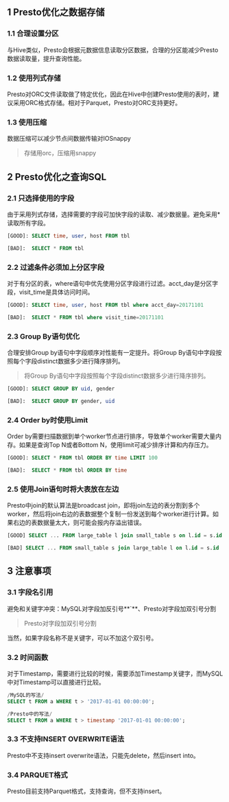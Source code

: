 ## 1 Presto优化之数据存储

### 1.1 合理设置分区

与Hive类似，Presto会根据元数据信息读取分区数据，合理的分区能减少Presto数据读取量，提升查询性能。

### 1.2 使用列式存储

Presto对ORC文件读取做了特定优化，因此在Hive中创建Presto使用的表时，建议采用ORC格式存储。相对于Parquet，Presto对ORC支持更好。

### 1.3 使用压缩

数据压缩可以减少节点间数据传输对IOSnappy



> 存储用orc，压缩用snappy



## 2 Presto优化之查询SQL

### 2.1 只选择使用的字段

由于采用列式存储，选择需要的字段可加快字段的读取、减少数据量。避免采用*读取所有字段。

```sql
[GOOD]: SELECT time, user, host FROM tbl

[BAD]:  SELECT * FROM tbl
```



### 2.2 过滤条件必须加上分区字段 

对于有分区的表，where语句中优先使用分区字段进行过滤。acct_day是分区字段，visit_time是具体访问时间。

```sql
[GOOD]: SELECT time, user, host FROM tbl where acct_day=20171101

[BAD]:  SELECT * FROM tbl where visit_time=20171101
```



### 2.3 Group By语句优化 

合理安排Group by语句中字段顺序对性能有一定提升。将Group By语句中字段按照每个字段distinct数据多少进行降序排列。

> 将Group By语句中字段按照每个字段distinct数据多少进行降序排列。

```sql
[GOOD]: SELECT GROUP BY uid, gender

[BAD]:  SELECT GROUP BY gender, uid
```



### 2.4 Order by时使用Limit

Order by需要扫描数据到单个worker节点进行排序，导致单个worker需要大量内存。如果是查询Top N或者Bottom N，使用limit可减少排序计算和内存压力。

```sql
[GOOD]: SELECT * FROM tbl ORDER BY time LIMIT 100

[BAD]:  SELECT * FROM tbl ORDER BY time
```



### 2.5 使用Join语句时将大表放在左边

Presto中join的默认算法是broadcast join，即将join左边的表分割到多个worker，然后将join右边的表数据整个复制一份发送到每个worker进行计算。如果右边的表数据量太大，则可能会报内存溢出错误。

```sql
[GOOD] SELECT ... FROM large_table l join small_table s on l.id = s.id

[BAD] SELECT ... FROM small_table s join large_table l on l.id = s.id
```



## 3 注意事项

### 3.1 字段名引用

避免和关键字冲突：MySQL对字段加反引号**`**、Presto对字段加双引号分割

> Presto对字段加双引号分割

当然，如果字段名称不是关键字，可以不加这个双引号。

### 3.2 时间函数

对于Timestamp，需要进行比较的时候，需要添加Timestamp关键字，而MySQL中对Timestamp可以直接进行比较。

```sql
/MySQL的写法/
SELECT t FROM a WHERE t > '2017-01-01 00:00:00'; 

/Presto中的写法/
SELECT t FROM a WHERE t > timestamp '2017-01-01 00:00:00';
```



### 3.3 不支持INSERT OVERWRITE语法

Presto中不支持insert overwrite语法，只能先delete，然后insert into。

### 3.4 PARQUET格式

Presto目前支持Parquet格式，支持查询，但不支持insert。